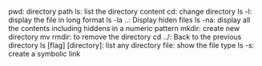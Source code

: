pwd: directory path
ls: list the directory content
cd: change directory
ls -l: display the file in long format
ls -la ..: Display hiden files
ls -na: display all the contents including hiddens in a numeric pattern
mkdir: create new directory
mv
rmdir: to remove the directory
cd ../: Back to the previous directory
ls [flag] [directory]: list any directory
file: show the file type
ls -s: create a symbolic link
